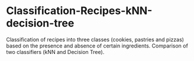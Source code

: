 # Classification-Recipes-kNN-decision-tree
Classification of recipes into three classes (cookies, pastries and pizzas) based on the presence and absence of certain ingredients. Comparison of two classifiers (kNN and Decision Tree).
